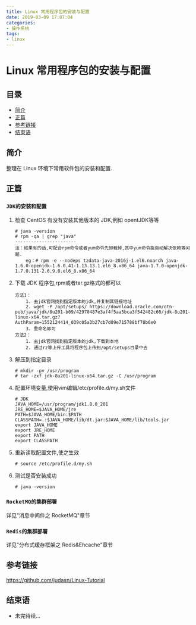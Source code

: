 ```yaml
---
title: Linux 常用程序包的安装与配置
date: 2019-03-09 17:07:04
categories:
- 操作系统
tags:
- linux
---
```


# Linux 常用程序包的安装与配置

## 目录

- [简介](#简介)
- [正篇](#正篇)
- [参考链接](#参考链接)
- [结束语](#结束语)

## 简介

整理在 Linux 环境下常用软件包的安装和配置.

## 正篇

### `JDK的安装和配置`

1. 检查 CentOS 有没有安装其他版本的 JDK,例如 opentJDK等等
    ```
    # java -version
    # rpm -qa | grep "java"
    -----------------------
    注：如果有的话,可配合rpm命令或者yum命令先卸载掉,其中yum命令能自动解决依赖等问题.
        eg：# rpm -e --nodeps tzdata-java-2016j-1.el6.noarch java-1.6.0-openjdk-1.6.0.41-1.13.13.1.el6_8.x86_64 java-1.7.0-openjdk-1.7.0.131-2.6.9.0.el6_8.x86_64
    ```
2. 下载 JDK 程序包,rpm或者tar.gz格式的都可以
    ```
    方法1：
        1. 去jdk官网找到指定版本的jdk,并复制其链接地址
        2. wget -P /opt/setups/ https://download.oracle.com/otn-pub/java/jdk/8u201-b09/42970487e3af4f5aa5bca3f542482c60/jdk-8u201-linux-x64.tar.gz?AuthParam=1552124414_039c05a3b27cb7d09e715788bf78b6e0
        3. 重命名即可
    方法2：
        1. 去jdk官网找到指定版本的jdk,下载到本地
        2. 通过rz等上传工具将程序包上传到/opt/setups目录中去
    ```
3. 解压到指定目录
    ```
    # mkdir -pv /usr/program
    # tar -zxf jdk-8u201-linux-x64.tar.gz -C /usr/program
    ```
4. 配置环境变量,使用vim编辑/etc/profile.d/my.sh文件
    ```
    # JDK
    JAVA_HOME=/usr/program/jdk1.8.0_201
    JRE_HOME=$JAVA_HOME/jre
    PATH=$JAVA_HOME/bin:$PATH
    CLASSPATH=.:$JAVA_HOME/lib/dt.jar:$JAVA_HOME/lib/tools.jar
    export JAVA_HOME
    export JRE_HOME
    export PATH
    export CLASSPATH
    ```
5. 重新读取配置文件,使之生效
    ```
    # source /etc/profile.d/my.sh
    ```
6. 测试是否安装成功
    ```
    # java -version
    ```
    
### `RocketMQ的集群部署`

详见"消息中间件之 RocketMQ"章节

### `Redis的集群部署`

详见"分布式缓存框架之 Redis&Ehcache"章节


## 参考链接

<https://github.com/judasn/Linux-Tutorial>

## 结束语

- 未完待续...
